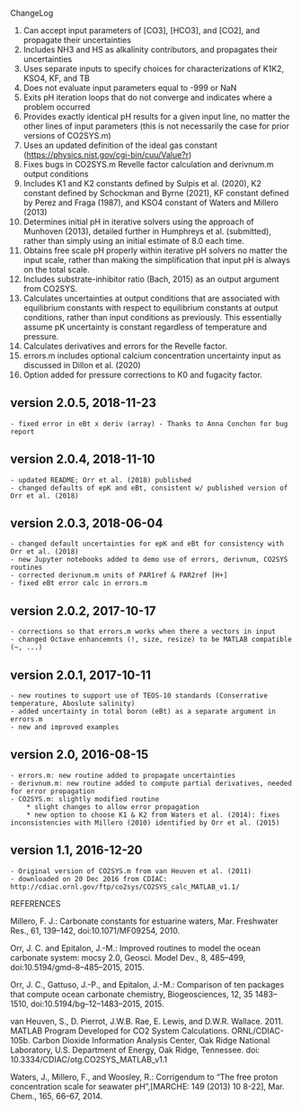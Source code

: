 ChangeLog


1) Can accept input parameters of [CO3], [HCO3], and [CO2], and propagate their uncertainties
2) Includes NH3 and HS as alkalinity contributors, and propagates their uncertainties
3) Uses separate inputs to specify choices for characterizations of K1K2, KSO4, KF, and TB
4) Does not evaluate input parameters equal to -999 or NaN
5) Exits pH iteration loops that do not converge and indicates where a problem occurred
6) Provides exactly identical pH results for a given input line, no matter the other lines of input parameters (this is not necessarily the case for prior versions of CO2SYS.m)
7) Uses an updated definition of the ideal gas constant (https://physics.nist.gov/cgi-bin/cuu/Value?r)
8) Fixes bugs in CO2SYS.m Revelle factor calculation and derivnum.m output conditions
9) Includes K1 and K2 constants defined by Sulpis et al. (2020), K2 constant defined by Schockman and Byrne (2021), KF constant defined by Perez and Fraga (1987), and KSO4 constant of Waters and Millero (2013)
10) Determines initial pH in iterative solvers using the approach of Munhoven (2013), detailed further in Humphreys et al. (submitted), rather than simply using an initial estimate of 8.0 each time.
11) Obtains free scale pH properly within iterative pH solvers no matter the input scale, rather than making the simplification that input pH is always on the total scale.
12) Includes substrate-inhibitor ratio (Bach, 2015) as an output argument from CO2SYS.
13) Calculates uncertainties at output conditions that are associated with equilibrium constants with respect to equilibrium constants at output conditions, rather than input conditions as previously. This essentially assume pK uncertainty is constant regardless of temperature and pressure.
14) Calculates derivatives and errors for the Revelle factor.
15) errors.m includes optional calcium concentration uncertainty input as discussed in Dillon et al. (2020)
16) Option added for pressure corrections to K0 and fugacity factor.


version 2.0.5, 2018-11-23
-----------------------------------
	- fixed error in eBt x deriv (array) - Thanks to Anna Conchon for bug report

version 2.0.4, 2018-11-10
-----------------------------------
	- updated README; Orr et al. (2018) published
	- changed defaults of epK and eBt, consistent w/ published version of Orr et al. (2018)

version 2.0.3, 2018-06-04
-----------------------------------
	- changed default uncertainties for epK and eBt for consistency with Orr et al. (2018)
	- new Jupyter notebooks added to demo use of errors, derivnum, CO2SYS routines
	- corrected derivnum.m units of PAR1ref & PAR2ref [H+]
	- fixed eBt error calc in errors.m

version 2.0.2, 2017-10-17
-----------------------------------
	- corrections so that errors.m works when there a vectors in input
	- changed Octave enhancemnts (!, size, resize) to be MATLAB compatible (~, ...) 

version 2.0.1, 2017-10-11
-----------------------------------
	- new routines to support use of TEOS-10 standards (Conserrative temperature, Aboslute salinity)
	- added uncertainty in total boron (eBt) as a separate argument in errors.m
	- new and improved examples

version 2.0, 2016-08-15
-----------------------------------
	- errors.m: new routine added to propagate uncertainties
	- derivnum.m: new routine added to compute partial derivatives, needed for error propagation
	- CO2SYS.m: slightly modified routine 
		* slight changes to allow error propagation
		* new option to choose K1 & K2 from Waters et al. (2014): fixes inconsistencies with Millero (2010) identified by Orr et al. (2015)

version 1.1, 2016-12-20
-----------------------------------
	- Original version of CO2SYS.m from van Heuven et al. (2011) 
	- downloaded on 20 Dec 2016 from CDIAC: http://cdiac.ornl.gov/ftp/co2sys/CO2SYS_calc_MATLAB_v1.1/


REFERENCES

Millero, F. J.: Carbonate constants for estuarine waters, Mar. Freshwater Res., 61, 139–142, doi:10.1071/MF09254, 2010.

Orr, J. C. and Epitalon, J.-M.: Improved routines to model the ocean carbonate system: mocsy 2.0, Geosci. Model Dev., 8, 485–499,
doi:10.5194/gmd–8–485–2015, 2015.

Orr, J. C., Gattuso, J.-P., and Epitalon, J.-M.: Comparison of ten packages that compute ocean carbonate chemistry, Biogeosciences, 12,
35 1483–1510, doi:10.5194/bg–12–1483–2015, 2015.

van Heuven, S., D. Pierrot, J.W.B. Rae, E. Lewis, and D.W.R. Wallace. 2011. MATLAB Program Developed for CO2 System
Calculations. ORNL/CDIAC-105b. Carbon Dioxide Information Analysis Center, Oak Ridge National Laboratory, 
U.S. Department of Energy, Oak Ridge, Tennessee. doi: 10.3334/CDIAC/otg.CO2SYS_MATLAB_v1.1

Waters, J., Millero, F., and Woosley, R.: Corrigendum to “The free proton concentration scale for seawater pH”,[MARCHE: 149 (2013)
10 8-22], Mar. Chem., 165, 66–67, 2014.
